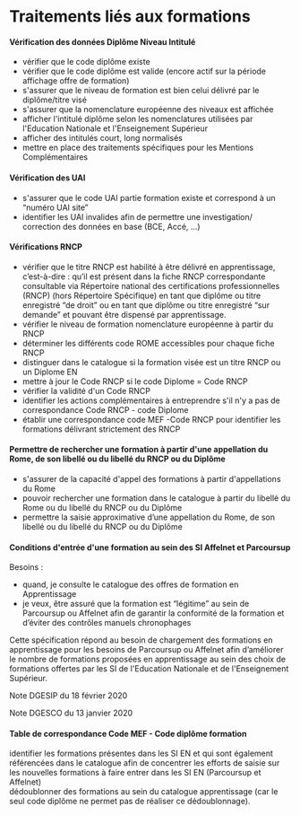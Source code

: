 # Traitements liés aux formations

#### Vérification des données Diplôme Niveau Intitulé

* vérifier que le code diplôme existe
* vérifier que le code diplôme est valide \(encore actif sur la période affichage offre de formation\)
* s'assurer que le niveau de formation est bien celui délivré par le diplôme/titre visé
* s'assurer que la nomenclature européenne des niveaux est affichée
* afficher l'intitulé diplôme selon les nomenclatures utilisées par l'Education Nationale et l'Enseignement Supérieur
* afficher des intitulés court, long normalisés
* mettre en place des traitements spécifiques pour les Mentions Complémentaires

#### Vérification des UAI

* s'assurer que le code UAI partie formation existe et correspond à un “numéro UAI site”
* identifier les UAI invalides afin de permettre une investigation/ correction des données en base \(BCE, Accé, ...\) 

#### Vérifications RNCP

* vérifier que le titre RNCP est habilité à être délivré en apprentissage, c’est-à-dire : qu’il est présent dans la fiche RNCP correspondante consultable via Répertoire national des certifications professionnelles \(RNCP\) \(hors Répertoire Spécifique\) en tant que diplôme ou titre enregistré “de droit” ou en tant que diplôme ou titre enregistré “sur demande” et pouvant être dispensé par apprentissage.
* vérifier le niveau de formation nomenclature européenne à partir du RNCP
* déterminer les différents code ROME accessibles pour chaque fiche RNCP
* distinguer dans le catalogue si la formation visée est un titre RNCP ou un Diplome EN 
* mettre à jour le Code RNCP si le code Diplome = Code RNCP
* vérifier la validité d'un Code RNCP 
* identifier les actions complémentaires à entreprendre s'il n'y a pas de correspondance Code RNCP - code Diplome
* établir une correspondance code MEF -Code RNCP pour identifier les formations délivrant strictement des RNCP

#### Permettre de rechercher une formation à partir d'une appellation du Rome, de son libellé ou du libellé du RNCP ou du Diplôme

* s'assurer de la capacité d'appel des formations à partir d'appellations du Rome
* pouvoir rechercher une formation dans le catalogue à partir du libellé du Rome ou du libellé du RNCP ou du Diplôme
* permettre la saisie approximative d’une appellation du Rome, de son libellé ou du libellé du RNCP ou du Diplôme

#### Conditions d'entrée d'une formation au sein des SI Affelnet et Parcoursup

Besoins :   
- quand, je consulte le catalogue des offres de formation en Apprentissage  
- je veux, être assuré que la formation est “légitime” au sein de Parcoursup ou Affelnet afin de garantir la conformité de la formation et d’éviter des contrôles manuels chronophages

Cette spécification répond au besoin de chargement des formations en apprentissage pour les besoins de Parcoursup ou Affelnet afin d’améliorer le nombre de formations proposées en apprentissage au sein des choix de formations offertes par les SI de l'Education Nationale et de l'Enseignement Supérieur.

Note DGESIP du 18 février 2020

Note DGESCO du 13 janvier 2020

#### Table de correspondance Code MEF - Code diplôme formation

identifier les formations présentes dans les SI EN et qui sont également référencées dans le catalogue afin de concentrer les efforts de saisie sur les nouvelles formations à faire entrer dans les SI EN \(Parcoursup et Affelnet\)  
dédoublonner des formations au sein du catalogue apprentissage \(car le seul code diplôme ne permet pas de réaliser ce dédoublonnage\).

